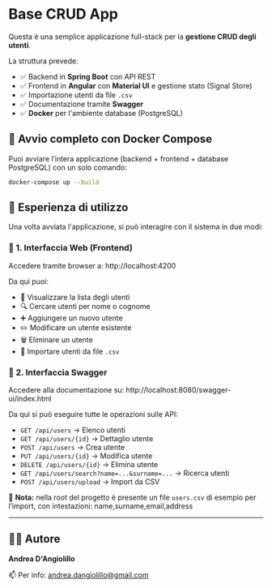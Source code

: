# Base CRUD App

Questa è una semplice applicazione full-stack per la **gestione CRUD degli utenti**.

La struttura prevede:

- ✅ Backend in **Spring Boot** con API REST
- ✅ Frontend in **Angular** con **Material UI** e gestione stato (Signal Store)
- ✅ Importazione utenti da file `.csv`
- ✅ Documentazione tramite **Swagger**
- ✅ **Docker** per l'ambiente database (PostgreSQL)

## 🐳 Avvio completo con Docker Compose

Puoi avviare l’intera applicazione (backend + frontend + database PostgreSQL) con un solo comando:

```bash
docker-compose up --build
```

## 🧭 Esperienza di utilizzo

Una volta avviata l'applicazione, si può interagire con il sistema in due modi:

### 🔹 1. Interfaccia Web (Frontend)

Accedere tramite browser a: http://localhost:4200


Da qui puoi:
- 👀 Visualizzare la lista degli utenti
- 🔍 Cercare utenti per nome o cognome
- ➕ Aggiungere un nuovo utente
- ✏️ Modificare un utente esistente
- 🗑️ Eliminare un utente
- 📁 Importare utenti da file `.csv`

### 🔹 2. Interfaccia Swagger

Accedere alla documentazione su: http://localhost:8080/swagger-ui/index.html


Da qui si può eseguire tutte le operazioni sulle API:

- `GET /api/users` → Elenco utenti
- `GET /api/users/{id}` → Dettaglio utente
- `POST /api/users` → Crea utente
- `PUT /api/users/{id}` → Modifica utente
- `DELETE /api/users/{id}` → Elimina utente
- `GET /api/users/search?name=...&surname=...` → Ricerca utenti
- `POST /api/users/upload` → Import da CSV

📎 **Nota:** nella root del progetto è presente un file `users.csv` di esempio per l’import, con intestazioni: name,surname,email,address

---

## 👨‍💻 Autore

**Andrea D'Angiolillo**

📫 Per info: [andrea.dangiolillo@gmail.com](mailto:andrea.dangiolillo@gmail.com)

